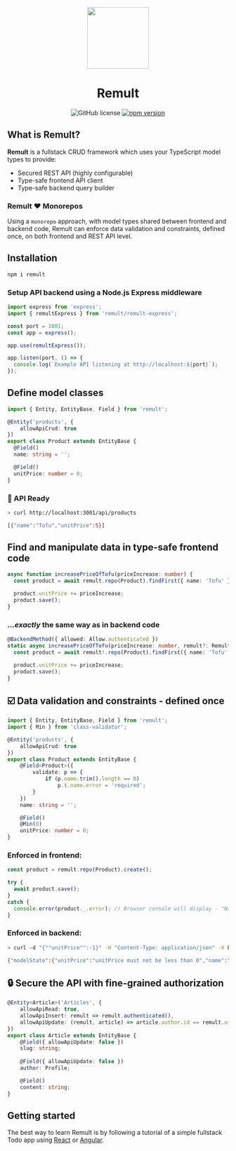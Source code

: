 <div align="center">
  <a href="http://remult.dev/">
    <img src="https://github.com/remult/remult/raw/master/docs/.vuepress/public/logo.png" width="140" height="140">
  </a>
  <h1>Remult</h1>
	<img alt="GitHub license" src="https://img.shields.io/badge/license-MIT-blue.svg">
	<a href="https://badge.fury.io/js/remult">
		<img alt="npm version" src="https://badge.fury.io/js/remult.svg">
	</a>
</div>

## What is Remult?

**Remult** is a fullstack CRUD framework which uses your TypeScript model types to provide:

* Secured REST API (highly configurable)
* Type-safe frontend API client
* Type-safe backend query builder

### Remult :heart: Monorepos

Using a `monorepo` approach, with model types shared between frontend and backend code, Remult can enforce data validation and constraints, defined once, on both frontend and REST API level.


## Installation
```sh
npm i remult
```

### Setup API backend using a Node.js Express middleware
```ts
import express from 'express';
import { remultExpress } from 'remult/remult-express';

const port = 3001;
const app = express();

app.use(remultExpress());

app.listen(port, () => {
  console.log(`Example API listening at http://localhost:${port}`);
});
```

## Define model classes
```ts
import { Entity, EntityBase, Field } from 'remult';

@Entity('products', {
    allowApiCrud: true
})
export class Product extends EntityBase {
  @Field()
  name: string = '';

  @Field()
  unitPrice: number = 0;
}
```

### :rocket: API Ready
```sh
> curl http://localhost:3001/api/products

[{"name":"Tofu","unitPrice":5}]
```

## Find and manipulate data in type-safe frontend code
```ts
async function increasePriceOfTofu(priceIncrease: number) {
  const product = await remult.repo(Product).findFirst({ name: 'Tofu' });

  product.unitPrice += priceIncrease;
  product.save();
}
```

### ...*exactly* the same way as in backend code
```ts
@BackendMethod({ allowed: Allow.authenticated })
static async increasePriceOfTofu(priceIncrease: number, remult?: Remult) {
  const product = await remult!.repo(Product).findFirst({ name: 'Tofu' });

  product.unitPrice += priceIncrease;
  product.save();
}
```

## :ballot_box_with_check: Data validation and constraints - defined once

```ts
import { Entity, EntityBase, Field } from 'remult';
import { Min } from 'class-validator';

@Entity('products', {
    allowApiCrud: true
})
export class Product extends EntityBase {
    @Field<Product>({
        validate: p => {
            if (p.name.trim().length == 0)
                p.$.name.error = 'required';
        }
    })
    name: string = '';

    @Field()
    @Min(0)
    unitPrice: number = 0;
}
```

### Enforced in frontend:
```ts
const product = remult.repo(Product).create();

try {
  await product.save();
}
catch {
  console.error(product._.error); // Browser console will display - "Name: required"
}
```

### Enforced in backend:
```sh
> curl -d "{""unitPrice"":-1}" -H "Content-Type: application/json" -X POST http://localhost:3001/api/products

{"modelState":{"unitPrice":"unitPrice must not be less than 0","name":"required"},"message":"Name: required"}
```

## :lock: Secure the API with fine-grained authorization
```ts
@Entity<Article>('Articles', {
    allowApiRead: true,
    allowApiInsert: remult => remult.authenticated(),
    allowApiUpdate: (remult, article) => article.author.id == remult.user.id
})
export class Article extends EntityBase {
    @Field({ allowApiUpdate: false })
    slug: string;
    
    @Field({ allowApiUpdate: false })
    author: Profile;

    @Field()
    content: string;
}
```

## Getting started
The best way to learn Remult is by following a tutorial of a simple fullstack Todo app using [React](https://remult.dev/tutorials/tutorial-react.html) or [Angular](https://remult.dev/tutorials/tutorial-angular.html).
